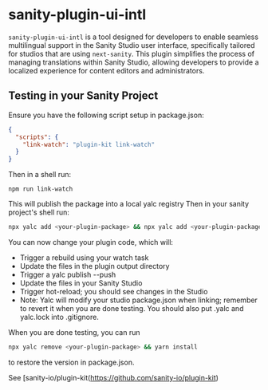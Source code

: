 # sanity-plugin-ui-intl
`sanity-plugin-ui-intl` is a tool designed for developers to enable seamless multilingual support in the Sanity Studio user interface, specifically tailored for studios that are using `next-sanity`. This plugin simplifies the process of managing translations within Sanity Studio, allowing developers to provide a localized experience for content editors and administrators.

## Testing in your Sanity Project
Ensure you have the following script setup in package.json:
```json
{
  "scripts": {
    "link-watch": "plugin-kit link-watch"
  }
}
```
Then in a shell run:
```
npm run link-watch
```
This will publish the package into a local yalc registry
Then in your sanity project's shell run:
```bash
npx yalc add <your-plugin-package> && npx yalc add <your-plugin-package> --link && npm install
```
You can now change your plugin code, which will:
- Trigger a rebuild using your watch task
- Update the files in the plugin output directory
- Trigger a yalc publish --push
- Update the files in your Sanity Studio
- Trigger hot-reload; you should see changes in the Studio
- Note: Yalc will modify your studio package.json when linking; remember to revert it when you are done testing. You should also put .yalc and yalc.lock into .gitignore.

When you are done testing, you can run
```bash
npx yalc remove <your-plugin-package> && yarn install
```
to restore the version in package.json.

See [sanity-io/plugin-kit(https://github.com/sanity-io/plugin-kit)
